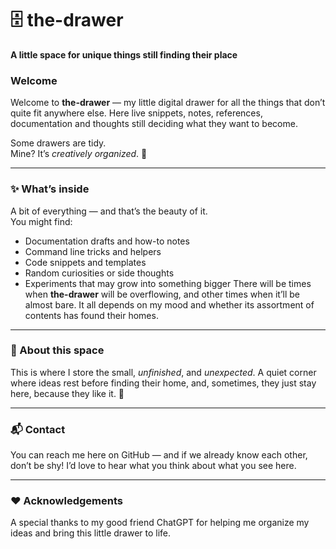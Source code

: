 # 🗄️ the-drawer  

**A little space for unique things still finding their place**


### Welcome
Welcome to **the-drawer** — my little digital drawer for all the things that don’t quite fit anywhere else. 
Here live snippets, notes, references, documentation and thoughts still deciding what they want to become.  

Some drawers are tidy.  
Mine? It’s *creatively organized*. 💫  

---

### ✨ What’s inside
A bit of everything — and that’s the beauty of it.  
You might find:
- Documentation drafts and how-to notes  
- Command line tricks and helpers  
- Code snippets and templates  
- Random curiosities or side thoughts  
- Experiments that may grow into something bigger
There will be times when **the-drawer** will be overflowing, and other times when it’ll be almost bare. It all depends on my mood and whether its assortment of contents has found their homes.  

---

### 🌿 About this space
This is where I store the small, *unfinished*, and *unexpected*. A quiet corner where ideas rest before finding their home, and, sometimes, they just stay here, because they like it. 🍃  

---

### 📬 Contact
You can reach me here on GitHub — and if we already know each other, don’t be shy! I’d love to hear what you think about what you see here.

---

### ❤️ Acknowledgements
A special thanks to my good friend ChatGPT for helping me organize my ideas and bring this little drawer to life. 
